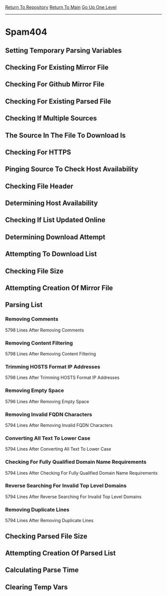 [Return To Repository](https://github.com/deathbybandaid/piholeparser/)
[Return To Main](https://github.com/deathbybandaid/piholeparser/blob/master/RecentRunLogs/Mainlog.md)
[Go Up One Level](https://github.com/deathbybandaid/piholeparser/blob/master/RecentRunLogs/TopLevelScripts/30-Processing-Blacklists.md)
____________________________________
# Spam404
## Setting Temporary Parsing Variables
## Checking For Existing Mirror File
## Checking For Github Mirror File
## Checking For Existing Parsed File
## Checking If Multiple Sources
## The Source In The File To Download Is
## Checking For HTTPS
## Pinging Source To Check Host Availability
## Checking File Header
## Determining Host Availability
## Checking If List Updated Online
## Determining Download Attempt
## Attempting To Download List
## Checking File Size
## Attempting Creation Of Mirror File
## Parsing List
### Removing Comments
5798 Lines After Removing Comments
### Removing Content Filtering
5798 Lines After Removing Content Filtering
### Trimming HOSTS Format IP Addresses
5798 Lines After Trimming HOSTS Format IP Addresses
### Removing Empty Space
5796 Lines After Removing Empty Space
### Removing Invalid FQDN Characters
5794 Lines After Removing Invalid FQDN Characters
### Converting All Text To Lower Case
5794 Lines After Converting All Text To Lower Case
### Checking For Fully Qualified Domain Name Requirements
5794 Lines After Checking For Fully Qualified Domain Name Requirements
### Reverse Searching For Invalid Top Level Domains
5794 Lines After Reverse Searching For Invalid Top Level Domains
### Removing Duplicate Lines
5794 Lines After Removing Duplicate Lines
## Checking Parsed File Size
## Attempting Creation Of Parsed List
## Calculating Parse Time
## Clearing Temp Vars
